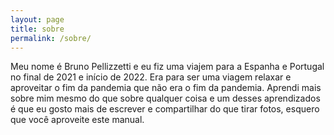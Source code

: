 ```yaml
---
layout: page
title: sobre
permalink: /sobre/
---
```


Meu nome é Bruno Pellizzetti e eu fiz uma viajem para a Espanha e Portugal no final de 2021 e início de 2022. Era para ser uma viagem relaxar e aproveitar o fim da pandemia que não era o fim da pandemia. Aprendi mais sobre mim mesmo do que sobre qualquer coisa e um desses aprendizados é que eu gosto mais de escrever e compartilhar do que tirar fotos, esquero que você aproveite este manual.


